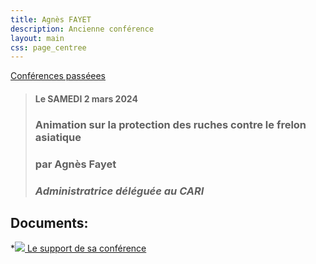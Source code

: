 ```yaml
---
title: Agnès FAYET
description: Ancienne conférence
layout: main
css: page_centree
---
```


[Conférences passéees](/agenda/conferences-passees/)

>  
> #### Le SAMEDI 2 mars 2024  
> ### **Animation sur la protection des ruches contre le frelon asiatique**
> ### par Agnès Fayet   
> ### *Administratrice déléguée au CARI*
>  


## Documents:

*[![](/static/img/pdf.jpg ) Le support de sa conférence](https://pdf.beequeen.be/agenda/conferences-passees/afayet/FA-Apiculture-AF.pdf)
